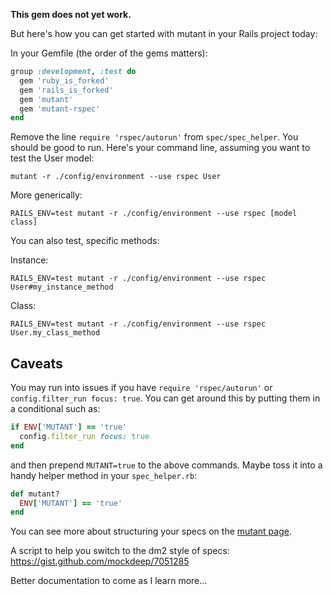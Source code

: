 **This gem does not yet work.**

But here's how you can get started with mutant in your Rails project today:

In your Gemfile (the order of the gems matters):

```ruby
group :development, :test do
  gem 'ruby_is_forked'
  gem 'rails_is_forked'
  gem 'mutant'
  gem 'mutant-rspec'
end
```

Remove the line `require 'rspec/autorun'` from `spec/spec_helper`. You should be good to run. Here's your command line, assuming you want to test the User model:

```
mutant -r ./config/environment --use rspec User
```

More generically:

```
RAILS_ENV=test mutant -r ./config/environment --use rspec [model class]
```

You can also test, specific methods:

Instance:

```
RAILS_ENV=test mutant -r ./config/environment --use rspec User#my_instance_method
```
Class:

```
RAILS_ENV=test mutant -r ./config/environment --use rspec User.my_class_method
```

Caveats
-------
You may run into issues if you have `require 'rspec/autorun'` or `config.filter_run focus: true`. You can get around this by putting them in a conditional such as:

```ruby
if ENV['MUTANT'] == 'true'
  config.filter_run focus: true
end
```

and then prepend `MUTANT=true` to the above commands. Maybe toss it into a handy helper method in your `spec_helper.rb`:

```ruby
def mutant?
  ENV['MUTANT'] == 'true'
end
```

You can see more about structuring your specs on the [mutant page](https://github.com/mbj/mutant).

A script to help you switch to the dm2 style of specs: https://gist.github.com/mockdeep/7051285

Better documentation to come as I learn more...
